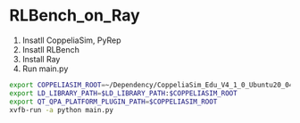 # RLBench_on_Ray

1. Insatll CoppeliaSim, PyRep
2. Insatll RLBench
3. Install Ray
4. Run main.py

```bash
export COPPELIASIM_ROOT=~/Dependency/CoppeliaSim_Edu_V4_1_0_Ubuntu20_04
export LD_LIBRARY_PATH=$LD_LIBRARY_PATH:$COPPELIASIM_ROOT
export QT_QPA_PLATFORM_PLUGIN_PATH=$COPPELIASIM_ROOT
xvfb-run -a python main.py 
```
